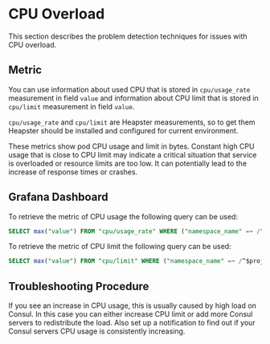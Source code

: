 # CPU Overload

This section describes the problem detection techniques for issues with CPU overload.

## Metric

You can use information about used CPU that is stored in `cpu/usage_rate` measurement in field
`value` and information about CPU limit that is stored in `cpu/limit` measurement in field
`value`.

`cpu/usage_rate` and `cpu/limit` are Heapster measurements, so to get them Heapster should be
installed and configured for current environment.

These metrics show pod CPU usage and limit in bytes. Constant high CPU usage that is close
to CPU limit may indicate a critical situation that service is overloaded or resource limits
are too low. It can potentially lead to the increase of response times or crashes.

## Grafana Dashboard

To retrieve the metric of CPU usage the following query can be used:

```sql
SELECT max("value") FROM "cpu/usage_rate" WHERE ("namespace_name" =~ /^$project$/ AND "container_name" = 'consul' AND "pod_name" =~ /consul-server/) AND $timeFilter GROUP BY time($inter), "pod_name" fill(linear)
```

To retrieve the metric of CPU limit the following query can be used:

```sql
SELECT max("value") FROM "cpu/limit" WHERE ("namespace_name" =~ /^$project$/ AND "container_name" = 'consul' AND "pod_name" =~ /consul-server/) AND $timeFilter GROUP BY time($inter), "pod_name" fill(linear)
```

## Troubleshooting Procedure

If you see an increase in CPU usage, this is usually caused by high load on Consul. In this case you
can either increase CPU limit or add more Consul servers to redistribute the load. Also set up
a notification to find out if your Consul servers CPU usage is consistently increasing.
